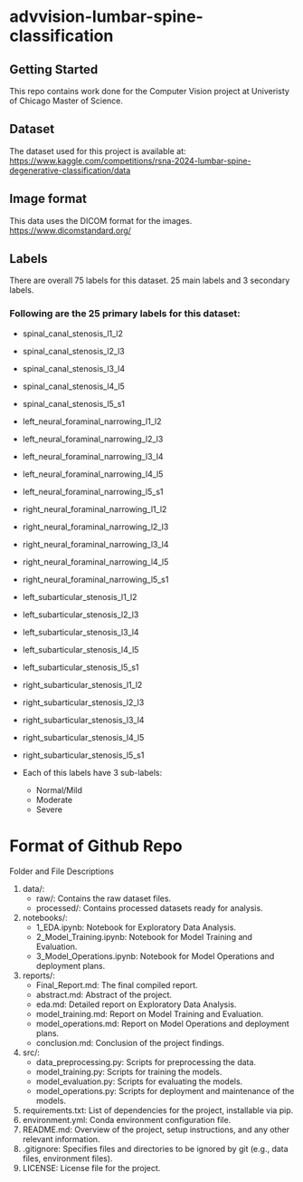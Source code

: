 # advvision-lumbar-spine-classification

## Getting Started

This repo contains work done for the Computer Vision project at Univeristy of Chicago Master of Science.

## Dataset

The dataset used for this project is available at: https://www.kaggle.com/competitions/rsna-2024-lumbar-spine-degenerative-classification/data

## Image format

This data uses the DICOM format for the images. https://www.dicomstandard.org/

## Labels

There are overall 75 labels for this dataset. 25 main labels and 3 secondary labels.

### Following are the 25 primary labels for this dataset:
* spinal_canal_stenosis_l1_l2
* spinal_canal_stenosis_l2_l3
* spinal_canal_stenosis_l3_l4
* spinal_canal_stenosis_l4_l5
* spinal_canal_stenosis_l5_s1
* left_neural_foraminal_narrowing_l1_l2
* left_neural_foraminal_narrowing_l2_l3
* left_neural_foraminal_narrowing_l3_l4
* left_neural_foraminal_narrowing_l4_l5
* left_neural_foraminal_narrowing_l5_s1
* right_neural_foraminal_narrowing_l1_l2
* right_neural_foraminal_narrowing_l2_l3
* right_neural_foraminal_narrowing_l3_l4
* right_neural_foraminal_narrowing_l4_l5
* right_neural_foraminal_narrowing_l5_s1
* left_subarticular_stenosis_l1_l2
* left_subarticular_stenosis_l2_l3
* left_subarticular_stenosis_l3_l4
* left_subarticular_stenosis_l4_l5
* left_subarticular_stenosis_l5_s1
* right_subarticular_stenosis_l1_l2
* right_subarticular_stenosis_l2_l3
* right_subarticular_stenosis_l3_l4
* right_subarticular_stenosis_l4_l5
* right_subarticular_stenosis_l5_s1

* Each of this labels have 3 sub-labels: 
  * Normal/Mild 
  * Moderate 
  * Severe

# Format of Github Repo
Folder and File Descriptions
1. data/:
    * raw/: Contains the raw dataset files.
    * processed/: Contains processed datasets ready for analysis.
2. notebooks/:
    * 1_EDA.ipynb: Notebook for Exploratory Data Analysis.
    * 2_Model_Training.ipynb: Notebook for Model Training and Evaluation.
    * 3_Model_Operations.ipynb: Notebook for Model Operations and deployment plans.
3. reports/:
    * Final_Report.md: The final compiled report.
    * abstract.md: Abstract of the project.
    * eda.md: Detailed report on Exploratory Data Analysis.
    * model_training.md: Report on Model Training and Evaluation.
    * model_operations.md: Report on Model Operations and deployment plans.
    * conclusion.md: Conclusion of the project findings.
4. src/:
    * data_preprocessing.py: Scripts for preprocessing the data.
    * model_training.py: Scripts for training the models.
    * model_evaluation.py: Scripts for evaluating the models.
    * model_operations.py: Scripts for deployment and maintenance of the models.
5. requirements.txt: List of dependencies for the project, installable via pip.
6. environment.yml: Conda environment configuration file.
7. README.md: Overview of the project, setup instructions, and any other relevant information.
8. .gitignore: Specifies files and directories to be ignored by git (e.g., data files, environment files).
9. LICENSE: License file for the project.

